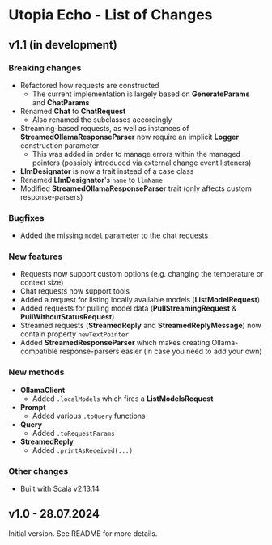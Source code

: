 # Utopia Echo - List of Changes

## v1.1 (in development)
### Breaking changes
- Refactored how requests are constructed
  - The current implementation is largely based on **GenerateParams** and **ChatParams**
- Renamed **Chat** to **ChatRequest**
  - Also renamed the subclasses accordingly
- Streaming-based requests, as well as instances of **StreamedOllamaResponseParser** 
  now require an implicit **Logger** construction parameter
  - This was added in order to manage errors within the managed pointers 
    (possibly introduced via external change event listeners)
- **LlmDesignator** is now a trait instead of a case class
- Renamed **LlmDesignator**'s `name` to `llmName`
- Modified **StreamedOllamaResponseParser** trait (only affects custom response-parsers)
### Bugfixes
- Added the missing `model` parameter to the chat requests
### New features
- Requests now support custom options (e.g. changing the temperature or context size)
- Chat requests now support tools
- Added a request for listing locally available models (**ListModelRequest**)
- Added requests for pulling model data (**PullStreamingRequest** & **PullWithoutStatusRequest**)
- Streamed requests (**StreamedReply** and **StreamedReplyMessage**) now contain property `newTextPointer`
- Added **StreamedResponseParser** which makes creating Ollama-compatible response-parsers easier 
  (in case you need to add your own)
### New methods
- **OllamaClient**
  - Added `.localModels` which fires a **ListModelsRequest**
- **Prompt**
  - Added various `.toQuery` functions
- **Query**
  - Added `.toRequestParams`
- **StreamedReply**
  - Added `.printAsReceived(...)`
### Other changes
- Built with Scala v2.13.14

## v1.0 - 28.07.2024
Initial version. See README for more details.
